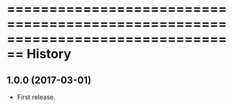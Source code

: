 ================================================================================
History
================================================================================

1.0.0 (2017-03-01)
--------------------------------------------------------------------------------

* First release.